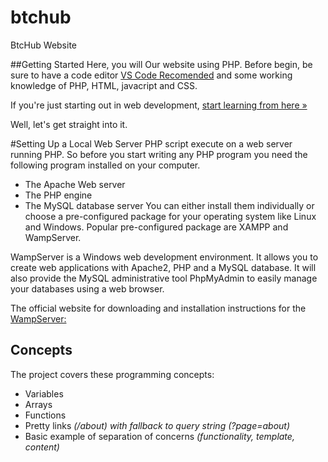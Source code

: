 # btchub
BtcHub Website

##Getting Started
Here, you will Our website using PHP. Before begin, be sure to have a code editor [VS Code Recomended](https://code.visualstudio.com/) and some working knowledge of PHP, HTML, javacript and CSS.

If you're just starting out in web development, [start learning from here »](https://www.tutorialrepublic.com/html-tutorial/)

Well, let's get straight into it.

#Setting Up a Local Web Server
PHP script execute on a web server running PHP. So before you start writing any PHP program you need the following program installed on your computer.

- The Apache Web server
- The PHP engine
- The MySQL database server
You can either install them individually or choose a pre-configured package for your operating system like Linux and Windows. Popular pre-configured package are XAMPP and WampServer.

WampServer is a Windows web development environment. It allows you to create web applications with Apache2, PHP and a MySQL database. It will also provide the MySQL administrative tool PhpMyAdmin to easily manage your databases using a web browser.

The official website for downloading and installation instructions for the [WampServer:](http://www.wampserver.com/en/)

## Concepts

The project covers these programming concepts:

 * Variables
 * Arrays
 * Functions
 * Pretty links *(/about) with fallback to query string (?page=about)*
 * Basic example of separation of concerns *(functionality, template, content)*

